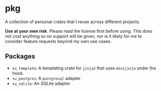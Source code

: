# pkg

A collection of personal crates that I reuse across different projects.

**Use at your own risk**. Please read the license first before using. This does
not cost anything so no support will be given, nor is it likely for me to consider
feature requests beyond my own use cases.

## Packages

- `su_template`: A templating crate for `jinja2` that uses `minijinja` under the
hood.
- `su_postgres`: A `postgresql` adapter
- `su_sqlite`: An SQLite adapter
